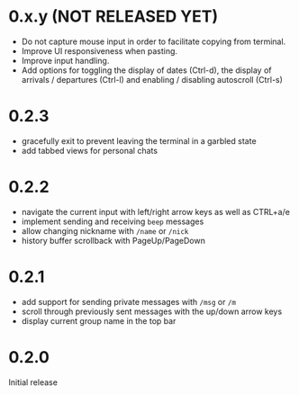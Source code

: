 # 0.x.y (NOT RELEASED YET)

- Do not capture mouse input in order to facilitate copying from terminal.
- Improve UI responsiveness when pasting.
- Improve input handling.
- Add options for toggling the display of dates (Ctrl-d),
	the display of arrivals / departures (Ctrl-l)
	and enabling / disabling autoscroll (Ctrl-s)

# 0.2.3

- gracefully exit to prevent leaving the terminal in a garbled state
- add tabbed views for personal chats

# 0.2.2

- navigate the current input with left/right arrow keys as well as CTRL+a/e
- implement sending and receiving `beep` messages
- allow changing nickname with `/name` or `/nick`
- history buffer scrollback with PageUp/PageDown

# 0.2.1

- add support for sending private messages with `/msg` or `/m`
- scroll through previously sent messages with the up/down arrow keys
- display current group name in the top bar

# 0.2.0

Initial release
